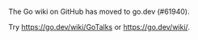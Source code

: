 The Go wiki on GitHub has moved to go.dev (#61940).

Try <https://go.dev/wiki/GoTalks> or <https://go.dev/wiki/>.

